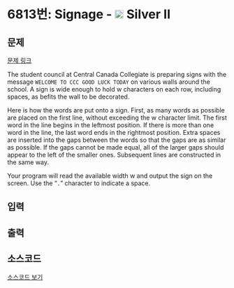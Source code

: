 # 6813번: Signage - <img src="https://static.solved.ac/tier_small/9.svg" style="height:20px" /> Silver II

<!-- performance -->

<!-- 문제 제출 후 깃허브에 푸시를 했을 때 제출한 코드의 성능이 입력될 공간입니다.-->

<!-- end -->

## 문제

[문제 링크](https://boj.kr/6813)


<p>The student council at Central Canada Collegiate is preparing signs with the message <code>WELCOME TO CCC GOOD LUCK TODAY</code> on various walls around the school. A sign is wide enough to hold w characters on each row, including spaces, as befits the wall to be decorated.</p>

<p>Here is how the words are put onto a sign. First, as many words as possible are placed on the first line, without exceeding the w character limit. The first word in the line begins in the leftmost position. If there is more than one word in the line, the last word ends in the rightmost position. Extra spaces are inserted into the gaps between the words so that the gaps are as similar as possible. If the gaps cannot be made equal, all of the larger gaps should appear to the left of the smaller ones. Subsequent lines are constructed in the same way.</p>

<p>Your program will read the available width w and output the sign on the screen. Use the “<code>.</code>” character to indicate a space.</p>



## 입력





## 출력





## 소스코드

[소스코드 보기](Main.java)